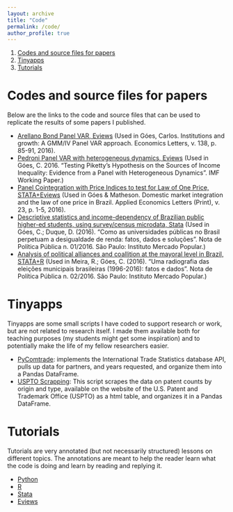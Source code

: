 ```yaml
---
layout: archive
title: "Code"
permalink: /code/
author_profile: true
---
```


1. [Codes and source files for papers](#codes-and-source-files-for-papers) 
2. [Tinyapps](#tinyapps)
3. [Tutorials](#tutorials)

# Codes and source files for papers

Below are the links to the code and source files that can be used to replicate the results of some papers I published.

* [Arellano Bond Panel VAR, Eviews](https://github.com/omercadopopular/cgoes/tree/master/institutions) (Used in Góes, Carlos. Institutions and growth: A GMM/IV Panel VAR approach. Economics Letters, v. 138, p. 85-91, 2016).
* [Pedroni Panel VAR with heterogeneous dynamics, Eviews](http://web.archive.org/web/20210126115243/https://github.com/omercadopopular/cgoes/tree/master/piketty) (Used in Góes, C. 2016. “Testing Piketty’s Hypothesis on the Sources of Income Inequality: Evidence from a Panel with Heterogeneous Dynamics”. IMF Working Paper.)
* [Panel Cointegration with Price Indices to test for Law of One Price, STATA+Eviews](https://github.com/omercadopopular/cgoes/tree/master/loop) (Used in Góes & Matheson. Domestic market integration and the law of one price in Brazil. Applied Economics Letters (Print), v. 23, p. 1-5, 2016).
* [Descriptive statistics and income-dependency of Brazilian public higher-ed students, using survey/census microdata, Stata](https://github.com/omercadopopular/universidadespublicas) (Used in Góes, C.; Duque, D. (2016). “Como as universidades públicas no Brasil perpetuam a desigualdade de renda: fatos, dados e soluções”. Nota de Política Pública n. 01/2016. São Paulo: Instituto Mercado Popular.)
* [Analysis of political alliances and coallition at the mayoral level in Brazil, STATA+R](https://github.com/omercadopopular/eleicoes2016) (Used in Meira, R.; Góes, C. (2016). “Uma radiografia das eleições municipais brasileiras (1996-2016): fatos e dados”. Nota de Política Pública n. 02/2016. São Paulo: Instituto Mercado Popular.)

# Tinyapps

Tinyapps are some small scripts I have coded to support research or work, but are not related to research itself. I made them available both for teaching purposes (my students might get some inspiration) and to potentially make the life of my fellow researchers easier.

* [PyComtrade](https://github.com/omercadopopular/cgoes/tree/master/tinyapps/PyComtrade): implements the International Trade Statistics database API, pulls up data for partners, and years requested, and organize them into a Pandas DataFrame.
* [USPTO Scrapping](https://github.com/omercadopopular/cgoes/tree/master/tinyapps/USTPO%20Scrapping): This script scrapes the data on patent counts by origin and type, available on the website of the U.S. Patent and Trademark Office (USPTO) as a html table, and organizes it in a Pandas DataFrame.

# Tutorials

Tutorials are very annotated (but not necessarily structured) lessons on different topics. The annotations are meant to help the reader learn what the code is doing and learn by reading and replying it.

* [Python](https://github.com/omercadopopular/cgoes/tree/master/tutorial/python)
* [R](https://github.com/omercadopopular/cgoes/tree/master/tutorial/R)
* [Stata](https://github.com/omercadopopular/cgoes/tree/master/tutorial/stata)
* [Eviews](https://github.com/omercadopopular/cgoes/tree/master/tutorial/Eviews)


